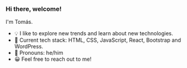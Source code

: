 ### Hi there, welcome!

I'm Tomás.

- 💡  I like to explore new trends and learn about new technologies.
- 🌱  Current tech stack: HTML, CSS, JavaScript, React, Bootstrap and WordPress.
- 💬  Pronouns: he/him
- 😀  Feel free to reach out to me!
